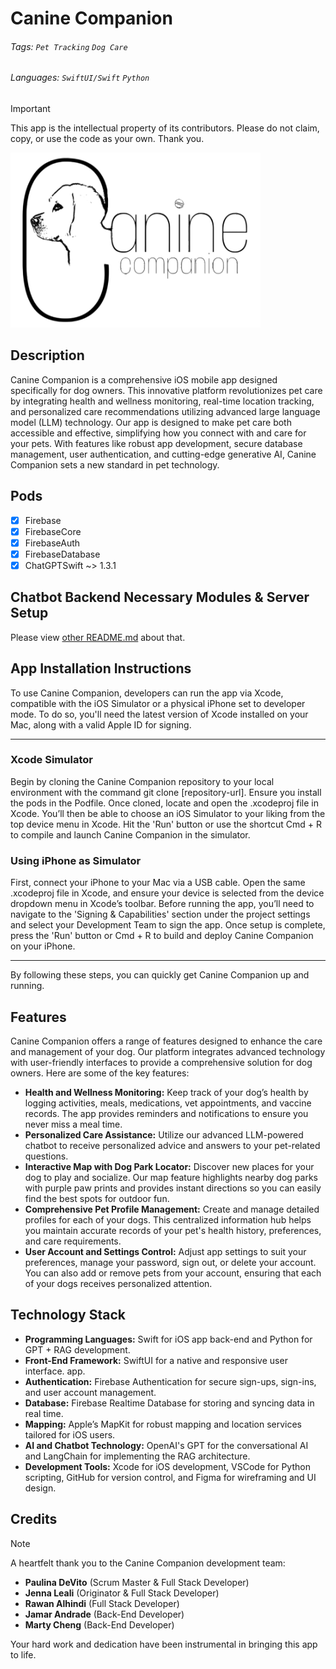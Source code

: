 # Canine Companion

###### Tags: `Pet Tracking` `Dog Care` 
###### Languages: `SwiftUI/Swift` `Python`


> [!IMPORTANT]
> This app is the intellectual property of its contributors. Please do not claim, copy, or use the code as your own. Thank you.

<img src="logo.png" width="400" height="280">

## Description
Canine Companion is a comprehensive iOS mobile app designed specifically for dog owners. This innovative platform revolutionizes pet care by integrating health and wellness monitoring, real-time location tracking, and personalized care recommendations utilizing advanced large language model (LLM) technology. Our app is designed to make pet care both accessible and effective, simplifying how you connect with and care for your pets. With features like robust app development, secure database management, user authentication, and cutting-edge generative AI, Canine Companion sets a new standard in pet technology.

## Pods
- [x] Firebase
- [x] FirebaseCore
- [x] FirebaseAuth
- [x] FirebaseDatabase
- [x] ChatGPTSwift ~> 1.3.1

## Chatbot Backend Necessary Modules & Server Setup
Please view [other README.md](CanineCompanionBackend/README.md) about that.


## App Installation Instructions
To use Canine Companion, developers can run the app via Xcode, compatible with the iOS Simulator or a physical iPhone set to developer mode. To do so, you'll need the latest version of Xcode installed on your Mac, along with a valid Apple ID for signing.

---

### Xcode Simulator
Begin by cloning the Canine Companion repository to your local environment with the command git clone [repository-url]. Ensure you install the pods in the Podfile. Once cloned, locate and open the .xcodeproj file in Xcode. You’ll then be able to choose an iOS Simulator to your liking from the top device menu in Xcode. Hit the 'Run' button or use the shortcut Cmd + R to compile and launch Canine Companion in the simulator.
### Using iPhone as Simulator
First, connect your iPhone to your Mac via a USB cable. Open the same .xcodeproj file in Xcode, and ensure your device is selected from the device dropdown menu in Xcode’s toolbar. Before running the app, you’ll need to navigate to the 'Signing & Capabilities' section under the project settings and select your Development Team to sign the app. Once setup is complete, press the 'Run' button or Cmd + R to build and deploy Canine Companion on your iPhone.

---

By following these steps, you can quickly get Canine Companion up and running.


## Features
Canine Companion offers a range of features designed to enhance the care and management of your dog. Our platform integrates advanced technology with user-friendly interfaces to provide a comprehensive solution for dog owners.
Here are some of the key features:
- **Health and Wellness Monitoring:** Keep track of your dog’s health by logging activities, meals, medications, vet appointments, and vaccine records. The app provides reminders and notifications to ensure you never miss a meal time.
- **Personalized Care Assistance:** Utilize our advanced LLM-powered chatbot to receive personalized advice and answers to your pet-related questions.
- **Interactive Map with Dog Park Locator:** Discover new places for your dog to play and socialize. Our map feature highlights nearby dog parks with purple paw prints and provides instant directions so you can easily find the best spots for outdoor fun.
- **Comprehensive Pet Profile Management:** Create and manage detailed profiles for each of your dogs. This centralized information hub helps you maintain accurate records of your pet's health history, preferences, and care requirements.
- **User Account and Settings Control:** Adjust app settings to suit your preferences, manage your password, sign out, or delete your account. You can also add or remove pets from your account, ensuring that each of your dogs receives personalized attention.


## Technology Stack

- **Programming Languages:** Swift for iOS app back-end and Python for GPT + RAG development.
- **Front-End Framework:** SwiftUI for a native and responsive user interface.
app.
- **Authentication:** Firebase Authentication for secure sign-ups, sign-ins, and user account
management.
- **Database:** Firebase Realtime Database for storing and syncing data in real time.
- **Mapping:** Apple’s MapKit for robust mapping and location services tailored for iOS
users.
- **AI and Chatbot Technology:** OpenAI's GPT for the conversational AI and LangChain
for implementing the RAG architecture.
- **Development Tools:** Xcode for iOS development, VSCode for Python scripting, GitHub for version control, and Figma for wireframing and UI design.

## Credits

> [!NOTE]
> A heartfelt thank you to the Canine Companion development team:
> 
> * **Paulina DeVito** (Scrum Master & Full Stack Developer) 
> * **Jenna Leali** (Originator & Full Stack Developer)
> * **Rawan Alhindi** (Full Stack Developer)
> * **Jamar Andrade** (Back-End Developer)
> * **Marty Cheng** (Back-End Developer)
> 
> Your hard work and dedication have been instrumental in bringing this app to life.

